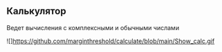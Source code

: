 ## Калькулятор
Ведет вычисления с комплексными и обычными числами

![]https://github.com/marginthreshold/calculate/blob/main/Show_calc.gif
